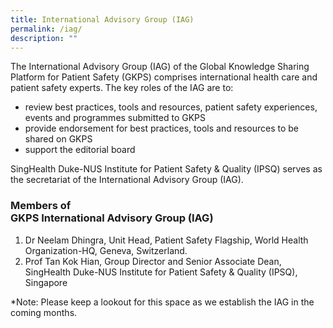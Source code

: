 ```yaml
---
title: International Advisory Group (IAG)
permalink: /iag/
description: ""
---
```

The International Advisory Group (IAG) of the Global Knowledge Sharing Platform for Patient Safety (GKPS) comprises international health care and patient safety experts.  The key roles of the IAG are to:

* review best practices, tools and resources, patient safety experiences, events and programmes submitted to GKPS
* provide endorsement for best practices, tools and resources to be shared on GKPS
* support the editorial board

SingHealth Duke-NUS Institute for Patient Safety &amp; Quality (IPSQ) serves as the secretariat of the International Advisory Group (IAG).

### Members of <br> GKPS International Advisory Group (IAG)

1. Dr Neelam Dhingra, Unit Head, Patient Safety Flagship, World Health Organization-HQ, Geneva, Switzerland.
2. Prof Tan Kok Hian, Group Director and Senior Associate Dean, SingHealth Duke-NUS Institute for Patient Safety &amp; Quality (IPSQ), Singapore

*Note: Please keep a lookout for this space as we establish the IAG in the coming months.